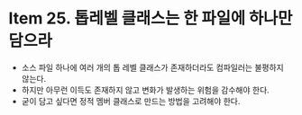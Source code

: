 # Item 25. 톱레벨 클래스는 한 파일에 하나만 담으라

- 소스 파일 하나에 여러 개의 톱 레벨 클래스가 존재하더라도 컴파일러는 불평하지 않는다.
- 하지만 아무런 이득도 존재하지 않고 변화가 발생하는 위험을 감수해야 한다.
- 굳이 담고 싶다면 정적 멤버 클래스로 만드는 방법을 고려해야 한다.